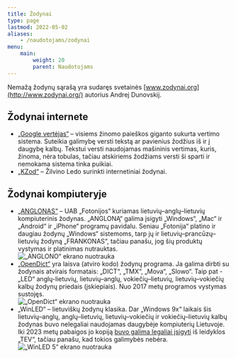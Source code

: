```yaml
---
title: Žodynai
type: page
lastmod: 2022-05-02
aliases:
    - /naudotojams/zodynai
menu:
    main:
        weight: 20
        parent: Naudotojams
---
```


Nemažą žodynų sąrašą yra sudaręs svetainės [www.zodynai.org](http://www.zodynai.org/) autorius Andrej Dunovskij.

Žodynai internete
-----------------

* [„Google vertėjas“](https://translate.google.com/) – visiems žinomo paieškos giganto sukurta vertimo sistema. Suteikia
  galimybę versti tekstą ar pavienius žodžius iš ir į daugybę kalbų. Tekstui versti naudojamas mašininis vertimas,
  kuris, žinoma, nėra tobulas, tačiau atskiriems žodžiams versti ši sparti ir nemokama sistema tinka puikiai.
* [„KZod“](http://www.dict.lt/?k=zod&lang=lt) – Žilvino Ledo surinkti internetiniai žodynai.

Žodynai kompiuteryje
--------------------

* [„ANGLONAS“](http://anglonas.fotonija.lt/) – UAB „Fotonijos“ kuriamas lietuvių–anglų–lietuvių kompiuterinis žodynas.
  „ANGLONĄ“ galima įsigyti „Windows“, „Mac“ ir „Android“ ir „iPhone“ programų pavidalu. Seniau „Fotonija“ platino ir
  daugiau žodynų „Windows“ sistemoms, tarp jų ir lietuvių–prancūzų–lietuvių žodyną „FRANKONAS“, tačiau panašu, jog šių
  produktų vystymas ir platinimas nutrauktas.  
  ![„ANGLONO“ ekrano nuotrauka](Anglonas.png "„ANGLONO“ ekrano nuotrauka")
* [„OpenDict“](http://opendict.sourceforge.net/) yra laisva (atviro kodo) žodynų programa. Ja galima dirbti su žodynais
  atvirais formatais: „DICT“, „TMX“, „Mova“, „Slowo“. Taip pat - „LED“ anglų-lietuvių, lietuvių–anglų,
  vokiečių–lietuvių, lietuvių–vokiečių kalbų žodynų priedais (įskiepiais). Nuo 2017 metų programos vystymas sustojęs.  
  ![„OpenDict“ ekrano nuotrauka](OpenDict.png "„OpenDict“ ekrano nuotrauka")
* „WinLED“ – lietuviškų žodynų klasika. Dar „Windows 9x“ laikais šis lietuvių–anglų, anglų–lietuvių, lietuvių–vokiečių
  ir vokiečių–lietuvių kalbų žodynas buvo nelegaliai naudojamas daugybėje kompiuterių Lietuvoje. Iki 2023 metų pabaigos
  jo kopiją
  [buvo galima legaliai įsigyti](https://web.archive.org/web/20231002233911/https://tevukas.lt/zodynai/WINLED5_dwnl)
  iš leidyklos „TEV“, tačiau panašu, kad tokios galimybės nebėra.  
  ![„WinLED 5“ ekrano nuotrauka](WinLED5.jpg "„WinLED 5“ ekrano nuotrauka")
